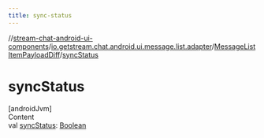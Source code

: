 ```yaml
---
title: sync-status
---
```

//[stream-chat-android-ui-components](../../../index.md)/[io.getstream.chat.android.ui.message.list.adapter](../index.md)/[MessageListItemPayloadDiff](index.md)/[syncStatus](syncStatus.md)



# syncStatus  
[androidJvm]  
Content  
val [syncStatus](syncStatus.md): [Boolean](https://kotlinlang.org/api/latest/jvm/stdlib/kotlin/-boolean/index.html)  



